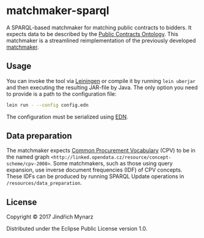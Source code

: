 # matchmaker-sparql

A SPARQL-based matchmaker for matching public contracts to bidders. It expects data to be described by the [Public Contracts Ontology](http://purl.org/procurement/public-contracts#). This matchmaker is a streamlined reimplementation of the previously developed [matchmaker](https://github.com/opendatacz/matchmaker).

## Usage

You can invoke the tool via [Leiningen](https://leiningen.org) or compile it by running `lein uberjar` and then executing the resulting JAR-file by Java. The only option you need to provide is a path to the configuration file:

```sh
lein run - --config config.edn
```

The configuration must be serialized using [EDN](https://github.com/edn-format/edn).

## Data preparation

The matchmaker expects [Common Procurement Vocabulary](https://github.com/opendatacz/cpv2rdf) (CPV) to be in the named graph `<http://linked.opendata.cz/resource/concept-scheme/cpv-2008>`. Some matchmakers, such as those using query expansion, use inverse document frequencies (IDF) of CPV concepts. These IDFs can be produced by running SPARQL Update operations in `/resources/data_preparation`.

## License

Copyright © 2017 Jindřich Mynarz

Distributed under the Eclipse Public License version 1.0. 
